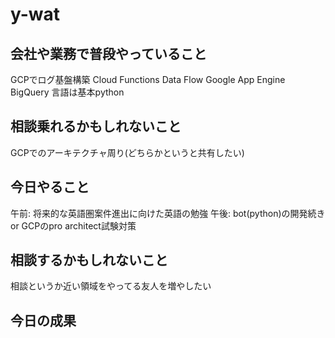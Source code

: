 # y-wat

## 会社や業務で普段やっていること
GCPでログ基盤構築
Cloud Functions
Data Flow
Google App Engine
BigQuery
言語は基本python

## 相談乗れるかもしれないこと
GCPでのアーキテクチャ周り(どちらかというと共有したい)

## 今日やること
午前: 将来的な英語圏案件進出に向けた英語の勉強
午後: bot(python)の開発続き or GCPのpro architect試験対策

## 相談するかもしれないこと
相談というか近い領域をやってる友人を増やしたい

## 今日の成果
